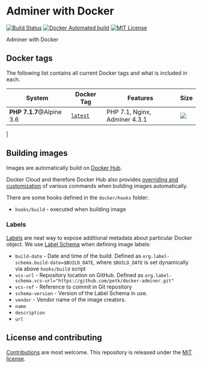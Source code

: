 # Adminer with Docker

[![Build Status](https://img.shields.io/travis/petk/docker-adminer/master.svg?style=plastic)](https://travis-ci.org/petk/docker-adminer) [![Docker Automated build](https://img.shields.io/docker/automated/petk/adminer.svg?style=plastic)](https://hub.docker.com/r/petk/adminer/) [![MIT License](https://img.shields.io/github/license/petk/docker-adminer.svg?style=plastic "MIT License")](https://github.com/petk/docker-adminer/blob/master/LICENSE)

Adminer with Docker

## Docker tags

The following list contains all current Docker tags and what is included in each.

| System | Docker Tag | Features | Size |
| ------ | ---------- | -------- | ---- |
| **PHP 7.1.7**@Alpine 3.6 | [`latest`](https://github.com/petk/docker-adminer/tree/master/Dockerfile) | PHP 7.1, Nginx, Adminer 4.3.1 | [![](https://images.microbadger.com/badges/image/petk/adminer.svg)](https://microbadger.com/images/petk/adminer "Image size") |
|

## Building images

Images are automatically build on [Docker Hub](https://hub.docker.com/r/petk/adminer/).

Docker Cloud and therefore Docker Hub also provides
[overriding and customization](https://docs.docker.com/docker-cloud/builds/advanced/)
of various commands when building images automatically.

There are some hooks defined in the `docker/hooks` folder:

* `hooks/build` - executed when building image

### Labels

[Labels](https://docs.docker.com/engine/userguide/labels-custom-metadata/) are
neat way to expose additional metadata about particular Docker object. We use
[Label Schema](http://label-schema.org/) when defining image labels:

* `build-date` - Date and time of the build. Defined as
  `org.label-schema.build-date=$BUILD_DATE`, where `$BUILD_DATE` is set dynamically
  via above `hooks/build` script
* `vcs-url` - Repository location on GitHub. Defined as
  `org.label-schema.vcs-url="https://github.com/petk/docker-adminer.git"`
* `vcs-ref` - Reference to commit in Git repository
* `schema-version` - Version of the Label Schema in use.
* `vendor` - Vendor name of the image creators.
* `name`
* `description`
* `url`

## License and contributing

[Contributions](https://github.com/petk/docker-adminer/blob/master/CONTRIBUTING.md) are most welcome. This repository is released under the [MIT license](https://github.com/petk/docker-adminer/blob/master/LICENSE).
